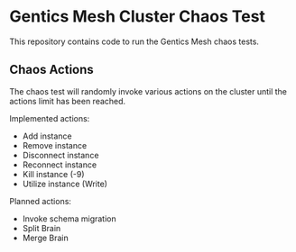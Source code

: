 # Gentics Mesh Cluster Chaos Test

This repository contains code to run the Gentics Mesh chaos tests.

## Chaos Actions

The chaos test will randomly invoke various actions on the cluster until the actions limit has been reached.

Implemented actions:

* Add instance
* Remove instance
* Disconnect instance
* Reconnect instance
* Kill instance (-9)
* Utilize instance (Write)

Planned actions:

* Invoke schema migration
* Split Brain
* Merge Brain
